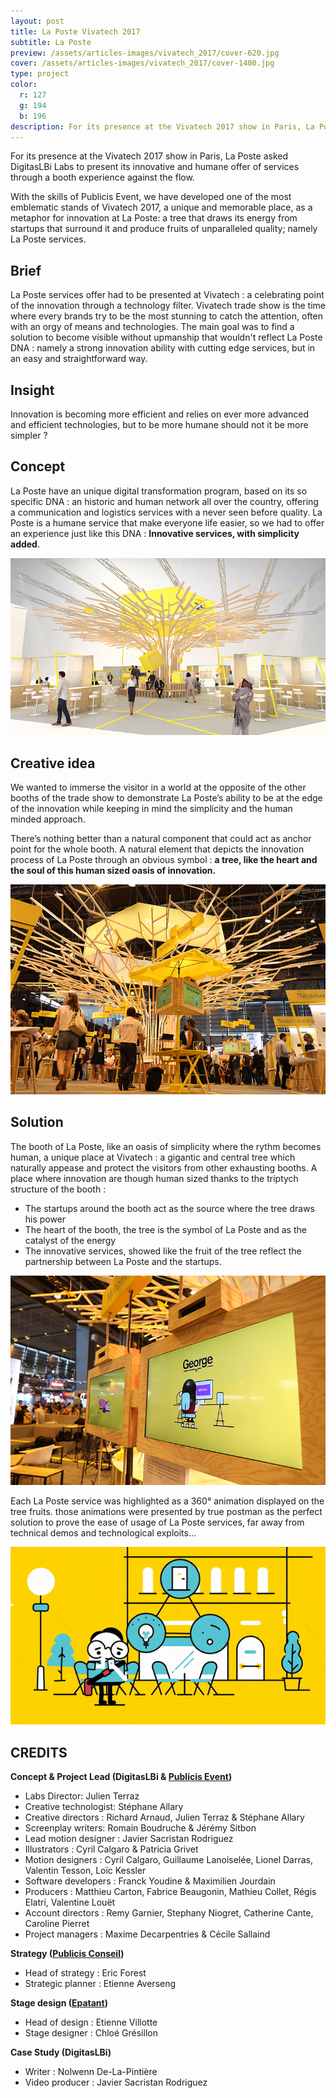 ```yaml
---
layout: post
title: La Poste Vivatech 2017
subtitle: La Poste
preview: /assets/articles-images/vivatech_2017/cover-620.jpg
cover: /assets/articles-images/vivatech_2017/cover-1400.jpg
type: project
color:
  r: 127
  g: 194
  b: 196
description: For its presence at the Vivatech 2017 show in Paris, La Poste asked DigitasLBi Labs to present its innovative and humane offer of services through a booth experience against the flow. With the skills of Publicis Event, we have developed one of the most emblematic stands of Vivatech 2017, a unique and memorable place, as a metaphor for innovation at La Poste; a tree that draws its energy from startups that surround it and produce fruits of unparalleled quality; namely La Poste services.
---
```


For its presence at the Vivatech 2017 show in Paris, La Poste asked DigitasLBi Labs to present its innovative and humane offer of services through a booth experience against the flow.

With the skills of Publicis Event, we have developed one of the most emblematic stands of Vivatech 2017, a unique and memorable place, as a metaphor for innovation at La Poste: a tree that draws its energy from startups that surround it and produce fruits of unparalleled quality; namely La Poste services.

## Brief

La Poste services offer had to be presented at Vivatech : a celebrating point of the innovation through a technology filter. Vivatech trade show is the time where every brands try to be the most stunning to catch the attention, often with an orgy of means and technologies. The main goal was to find a solution to become visible without upmanship that wouldn't reflect La Poste DNA : namely a strong innovation ability with cutting edge services, but in an easy and straightforward way.


## Insight

Innovation is becoming more efficient and relies on ever more advanced and efficient technologies, but to be more humane should not it be more simpler ?


## Concept

La Poste have an unique digital transformation program, based on its so specific DNA : an historic and human network all over the country, offering a communication and logistics services with a never seen before quality. La Poste is a humane service that make everyone life easier, so we had to offer an experience just like this DNA : **Innovative services, with simplicity added**.

![image](/assets/articles-images/vivatech_2017/vivatech_01.jpg)

## Creative idea

We wanted to immerse the visitor in a world at the opposite of the other booths of the trade show to demonstrate La Poste’s ability to be at the edge of the innovation while keeping in mind the simplicity and the human minded approach.

There’s nothing better than a natural component that could act as anchor point for the whole booth. A natural element that depicts the innovation process of La Poste through an obvious symbol : **a tree, like the heart and the soul of this human sized oasis of innovation.**

![image](/assets/articles-images/vivatech_2017/vivatech_02.jpg)



## Solution

The booth of La Poste, like an oasis of simplicity where the rythm becomes human, a unique place at Vivatech : a gigantic and central tree which naturally appease  and protect the visitors from other exhausting booths.
A place where innovation are though human sized thanks to the triptych structure of the booth :

- The startups around the booth act as the source where the tree draws his power
- The heart of the booth, the tree is the symbol of La Poste and as the catalyst of the energy
- The innovative services, showed like the fruit of the tree reflect the partnership between La Poste and the startups.


![image](/assets/articles-images/vivatech_2017/vivatech_03.jpg)


Each La Poste service was highlighted as a 360° animation displayed on the tree fruits. those animations were presented by true postman as the perfect solution to prove the ease of usage of La Poste services, far away from technical demos and technological exploits...

![image](/assets/articles-images/vivatech_2017/vivatech_04.gif)



## CREDITS

**Concept & Project Lead (DigitasLBi & [Publicis Event](https://www.publicisevents.com/))**

- Labs Director: Julien Terraz
- Creative technologist:  Stéphane Allary
- Creative directors : Richard Arnaud, Julien Terraz & Stéphane Allary
- Screenplay writers: Romain Boudruche & Jérémy Sitbon
- Lead motion designer : Javier Sacristan Rodriguez
- Illustrators : Cyril Calgaro & Patricia Grivet
- Motion designers : Cyril Calgaro, Guillaume Lanoiselée, Lionel Darras, Valentin Tesson, Loïc Kessler
- Software developers : Franck Youdine & Maximilien Jourdain
- Producers : Matthieu Carton, Fabrice Beaugonin, Mathieu Collet, Régis Elatri, Valentine Louët
- Account directors : Remy Garnier, Stephany Niogret, Catherine Cante, Caroline Pierret
- Project managers :  Maxime Decarpentries & Cécile Sallaind

**Strategy ([Publicis Conseil](http://www.publicisconseil.fr/))**

- Head of strategy : Eric Forest
- Strategic planner : Etienne Averseng

**Stage design ([Epatant](http://www.epatant.fr/))**

- Head of design : Etienne Villotte
- Stage designer : Chloé Grésillon

**Case Study (DigitasLBi)**

- Writer : Nolwenn De-La-Pintière
- Video producer : Javier Sacristan Rodriguez
